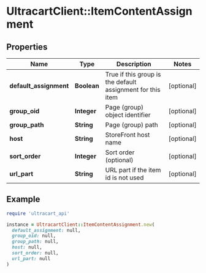 # UltracartClient::ItemContentAssignment

## Properties

| Name | Type | Description | Notes |
| ---- | ---- | ----------- | ----- |
| **default_assignment** | **Boolean** | True if this group is the default assignment for this item | [optional] |
| **group_oid** | **Integer** | Page (group) object identifier | [optional] |
| **group_path** | **String** | Page (group) path | [optional] |
| **host** | **String** | StoreFront host name | [optional] |
| **sort_order** | **Integer** | Sort order (optional) | [optional] |
| **url_part** | **String** | URL part if the item id is not used | [optional] |

## Example

```ruby
require 'ultracart_api'

instance = UltracartClient::ItemContentAssignment.new(
  default_assignment: null,
  group_oid: null,
  group_path: null,
  host: null,
  sort_order: null,
  url_part: null
)
```

